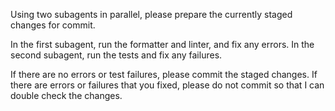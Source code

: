 Using two subagents in parallel, please prepare the currently staged changes for commit.

In the first subagent, run the formatter and linter, and fix any errors.
In the second subagent, run the tests and fix any failures.

If there are no errors or test failures, please commit the staged changes. 
If there are errors or failures that you fixed, please do not commit so that I can double check the changes.
